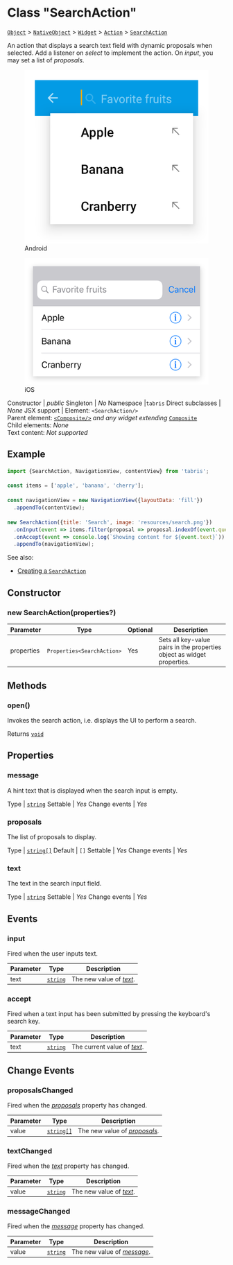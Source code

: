 ---
---
# Class "SearchAction"

<span style="white-space:nowrap;">[`Object`](https://developer.mozilla.org/en-US/docs/Web/JavaScript/Reference/Global_Objects/Object)</span> > <span style="white-space:nowrap;">[`NativeObject`](NativeObject.md)</span> > <span style="white-space:nowrap;">[`Widget`](Widget.md)</span> > <span style="white-space:nowrap;">[`Action`](Action.md)</span> > <span style="white-space:nowrap;">[`SearchAction`](SearchAction.md)</span>

An action that displays a search text field with dynamic proposals when selected. Add a listener on *select* to implement the action. On *input*, you may set a list of *proposals*.


<div class="tabris-image"><figure><div><img srcset="img\android\SearchAction.png 2x" src="img\android\SearchAction.png" alt="SearchAction on Android"/></div><figcaption>Android</figcaption></figure><figure><div><img srcset="img\ios\SearchAction.png 2x" src="img\ios\SearchAction.png" alt="SearchAction on iOS"/></div><figcaption>iOS</figcaption></figure></div>

Constructor | *public*
Singleton | *No*
Namespace |`tabris`
Direct subclasses | *None*
JSX support | Element: `<SearchAction/>`<br/>Parent element: [`<Composite/>`](Composite.md) *and any widget extending* <span style="white-space:nowrap;">[`Composite`](Composite.md)</span><br/>Child elements: *None*<br/>Text content: *Not supported*<br/>

## Example
```js
import {SearchAction, NavigationView, contentView} from 'tabris';

const items = ['apple', 'banana', 'cherry'];

const navigationView = new NavigationView({layoutData: 'fill'})
  .appendTo(contentView);

new SearchAction({title: 'Search', image: 'resources/search.png'})
  .onInput(event => items.filter(proposal => proposal.indexOf(event.query) !== -1))
  .onAccept(event => console.log(`Showing content for ${event.text}`))
  .appendTo(navigationView);
```

See also:

- [Creating a `SearchAction`](https://github.com/eclipsesource/tabris-js/tree/v3.0.0-rc1/snippets/navigationview-searchaction.js)

## Constructor

### new SearchAction(properties?)

Parameter|Type|Optional|Description
-|-|-|-
properties | <span style="white-space:nowrap;">`Properties<SearchAction>`</span> | Yes | Sets all key-value pairs in the properties object as widget properties.

## Methods

### open()



Invokes the search action, i.e. displays the UI to perform a search.

Returns <span style="white-space:nowrap;">[`void`](https://www.typescriptlang.org/docs/handbook/basic-types.html#void)</span>


## Properties

### message


A hint text that is displayed when the search input is empty.

Type | <span style="white-space:nowrap;">[`string`](https://developer.mozilla.org/en-US/docs/Web/JavaScript/Data_structures#String_type)</span>
Settable | *Yes*
Change events | *Yes*




### proposals


The list of proposals to display.

Type | <span style="white-space:nowrap;">[`string[]`](https://developer.mozilla.org/en-US/docs/Web/JavaScript/Data_structures#String_type)</span>
Default | `[]`
Settable | *Yes*
Change events | *Yes*




### text


The text in the search input field.

Type | <span style="white-space:nowrap;">[`string`](https://developer.mozilla.org/en-US/docs/Web/JavaScript/Data_structures#String_type)</span>
Settable | *Yes*
Change events | *Yes*





## Events

### input

Fired when the user inputs text.

Parameter|Type|Description
-|-|-
text | <span style="white-space:nowrap;">[`string`](https://developer.mozilla.org/en-US/docs/Web/JavaScript/Data_structures#String_type)</span> | The new value of *[text](#text)*.

### accept

Fired when a text input has been submitted by pressing the keyboard's search key.

Parameter|Type|Description
-|-|-
text | <span style="white-space:nowrap;">[`string`](https://developer.mozilla.org/en-US/docs/Web/JavaScript/Data_structures#String_type)</span> | The current value of *[text](#text)*.

## Change Events

### proposalsChanged

Fired when the [*proposals*](#proposals) property has changed.

Parameter|Type|Description
-|-|-
value | <span style="white-space:nowrap;">[`string[]`](https://developer.mozilla.org/en-US/docs/Web/JavaScript/Data_structures#String_type)</span> | The new value of [*proposals*](#proposals).

### textChanged

Fired when the [*text*](#text) property has changed.

Parameter|Type|Description
-|-|-
value | <span style="white-space:nowrap;">[`string`](https://developer.mozilla.org/en-US/docs/Web/JavaScript/Data_structures#String_type)</span> | The new value of [*text*](#text).

### messageChanged

Fired when the [*message*](#message) property has changed.

Parameter|Type|Description
-|-|-
value | <span style="white-space:nowrap;">[`string`](https://developer.mozilla.org/en-US/docs/Web/JavaScript/Data_structures#String_type)</span> | The new value of [*message*](#message).

